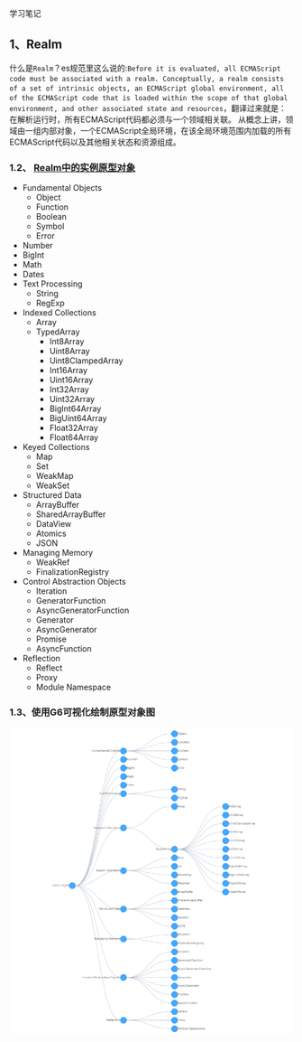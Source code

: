 学习笔记

## 1、Realm
什么是`Realm`？es规范里这么说的:`Before it is evaluated, all ECMAScript code must be associated with a realm. Conceptually, a realm consists of a set of intrinsic objects, an ECMAScript global environment, all of the ECMAScript code that is loaded within the scope of that global environment, and other associated state and resources`，翻译过来就是：在解析运行时，所有ECMAScript代码都必须与一个领域相关联。 从概念上讲，领域由一组内部对象，一个ECMAScript全局环境，在该全局环境范围内加载的所有ECMAScript代码以及其他相关状态和资源组成。

### 1.2、 [Realm中的实例原型对象](https://tc39.es/ecma262/#sec-fundamental-objects)
* Fundamental Objects
  * Object
  * Function
  * Boolean
  * Symbol
  * Error
* Number
* BigInt
* Math
* Dates
* Text Processing
  * String
  * RegExp
* Indexed Collections
  * Array
  * TypedArray
    * Int8Array
    * Uint8Array
    * Uint8ClampedArray
    * Int16Array
    * Uint16Array
    * Int32Array
    * Uint32Array
    * BigInt64Array
    * BigUint64Array
    * Float32Array
    * Float64Array
* Keyed Collections
  * Map
  * Set
  * WeakMap
  * WeakSet
* Structured Data
  * ArrayBuffer
  * SharedArrayBuffer
  * DataView
  * Atomics
  * JSON
* Managing Memory
  * WeakRef
  * FinalizationRegistry
* Control Abstraction Objects
  * Iteration
  * GeneratorFunction
  * AsyncGeneratorFunction
  * Generator
  * AsyncGenerator
  * Promise
  * AsyncFunction
* Reflection
  * Reflect
  * Proxy
  * Module Namespace

### 1.3、使用G6可视化绘制原型对象图
![](./realm_objects.jpg)
